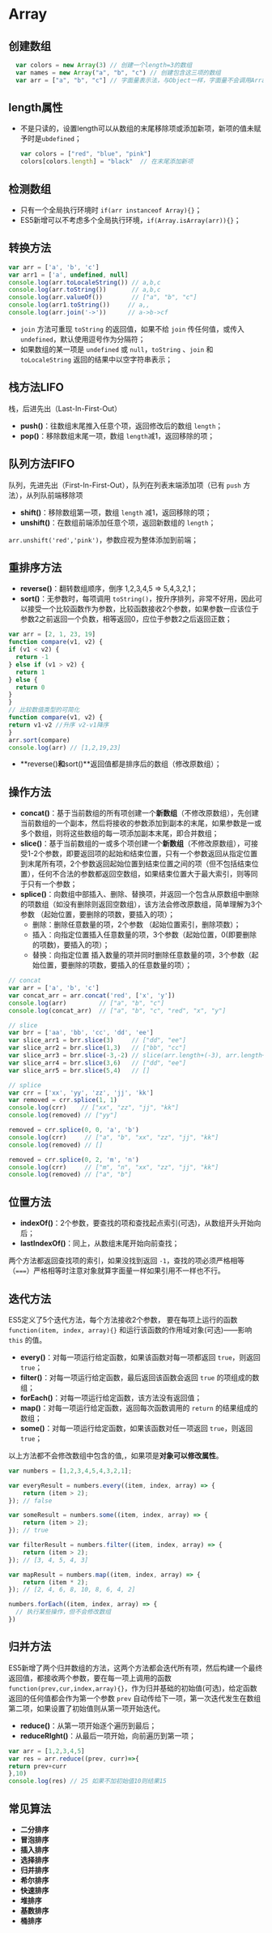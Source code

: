 # Array

## 创建数组  <a id="create"></a>

```javascript
  var colors = new Array(3) // 创建一个length=3的数组
  var names = new Array("a", "b", "c") // 创建包含这三项的数组
  var arr = ["a", "b", "c"] // 字面量表示法，与Object一样，字面量不会调用Array()构造函数
```

## length属性  <a id="length"></a>

* 不是只读的，设置length可以从数组的末尾移除项或添加新项，新项的值未赋予时是`ubdefined`；

  ```javascript
  var colors = ["red", "blue", "pink"]
  colors[colors.length] = "black"  // 在末尾添加新项
  ```

## 检测数组  <a id="detecting-arrays"></a>

* 只有一个全局执行环境时 `if(arr instanceof Array){}`；
* ES5新增可以不考虑多个全局执行环境，`if(Array.isArray(arr)){}`；

## 转换方法  <a id="conversions"></a>

```javascript
var arr = ['a', 'b', 'c']
var arr1 = ['a', undefined, null]
console.log(arr.toLocaleString()) // a,b,c
console.log(arr.toString())       // a,b,c
console.log(arr.valueOf())        // ["a", "b", "c"]
console.log(arr1.toString())     // a,,
console.log(arr.join('->'))      // a->b->cf
```

* `join` 方法可重现 `toString` 的返回值，如果不给 `join` 传任何值，或传入 `undefined`，默认使用逗号作为分隔符；
* 如果数组的某一项是 `undefined` 或 `null`，`toString` 、`join` 和 `toLocaleString` 返回的结果中以空字符串表示；

## 栈方法LIFO  <a id="lifo"></a>

栈，后进先出（Last-In-First-Out）

* **push\(\)**：往数组末尾推入任意个项，返回修改后的数组 `length`；
* **pop\(\)**：移除数组末尾一项，数组 `length`减1，返回移除的项；

## 队列方法FIFO  <a id="fifo"></a>

队列，先进先出（First-In-First-Out），队列在列表末端添加项（已有 `push` 方法），从列队前端移除项

* **shift\(\)**：移除数组第一项，数组 `length` 减1，返回移除的项；
* **unshift\(\)**：在数组前端添加任意个项，返回新数组的 `length`；

`arr.unshift('red','pink')`，参数应视为整体添加到前端；

## 重排序方法  <a id="reorder"></a>

* **reverse\(\)**：翻转数组顺序，倒序 1,2,3,4,5 =&gt; 5,4,3,2,1；
* **sort\(\)**：无参数时，每项调用 `toString()`，按升序排列，非常不好用，因此可以接受一个比较函数作为参数，比较函数接收2个参数，如果参数一应该位于参数2之前返回一个负数，相等返回0，应位于参数2之后返回正数；

```javascript
var arr = [2, 1, 23, 19]
function compare(v1, v2) {
if (v1 < v2) {
  return -1
} else if (v1 > v2) {
  return 1
} else {
  return 0
}
}
// 比较数值类型的可简化
function compare(v1, v2) {
return v1-v2 //升序 v2-v1降序
}
arr.sort(compare)
console.log(arr) // [1,2,19,23]
```

* **reverse\(\)**和**sort\(\)**返回值都是排序后的数组（修改原数组）；

## 操作方法  <a id="manipulation"></a>

* **concat\(\)**：基于当前数组的所有项创建一个**新数组**（不修改原数组），先创建当前数组的一个副本，然后将接收的参数添加到副本的末尾，如果参数是一或多个数组，则将这些数组的每一项添加副本末尾，即合并数组；
* **slice\(\)**：基于当前数组的一或多个项创建一个**新数组**（不修改原数组），可接受1-2个参数，即要返回项的起始和结束位置，只有一个参数返回从指定位置到末尾所有项，2个参数返回起始位置到结束位置之间的项（但不包括结束位置），任何不合法的参数都返回空数组，如果结束位置大于最大索引，则等同于只有一个参数；
* **splice\(\)**：向数组中部插入、删除、替换项，并返回一个包含从原数组中删除的项数组（如没有删除则返回空数组），该方法会修改原数组，简单理解为3个参数 （起始位置，要删除的项数，要插入的项）；
  * 删除：删除任意数量的项，2个参数 （起始位置索引，删除项数）；
  * 插入：向指定位置插入任意数量的项，3个参数（起始位置，0\(即要删除的项数\)，要插入的项）；
  * 替换：向指定位置 插入数量的项并同时删除任意数量的项，3个参数（起始位置，要删除的项数，要插入的任意数量的项）；

```javascript
// concat
var arr = ['a', 'b', 'c']
var concat_arr = arr.concat('red', ['x', 'y'])
console.log(arr)         // ["a", "b", "c"]
console.log(concat_arr)  // ["a", "b", "c", "red", "x", "y"]

// slice
var brr = ['aa', 'bb', 'cc', 'dd', 'ee']
var slice_arr1 = brr.slice(3)     // ["dd", "ee"]
var slice_arr2 = brr.slice(1,3)   // ["bb", "cc"]
var slice_arr3 = brr.slice(-3,-2) // slice(arr.length+(-3), arr.length+(-2))  ["cc"]
var slice_arr4 = brr.slice(3,6)   // ["dd", "ee"]
var slice_arr5 = brr.slice(5,4)   // []

// splice
var crr = ['xx', 'yy', 'zz', 'jj', 'kk']
var removed = crr.splice(1, 1)
console.log(crr)    // ["xx", "zz", "jj", "kk"]
console.log(removed) // ["yy"]

removed = crr.splice(0, 0, 'a', 'b')
console.log(crr)     // ["a", "b", "xx", "zz", "jj", "kk"]
console.log(removed) // []

removed = crr.splice(0, 2, 'm', 'n')
console.log(crr)     // ["m", "n", "xx", "zz", "jj", "kk"]
console.log(removed) // ["a", "b"]
```

## 位置方法  <a id="location"></a>

* **indexOf\(\)**：2个参数，要查找的项和查找起点索引\(可选\)，从数组开头开始向后；
* **lastIndexOf\(\)**：同上，从数组末尾开始向前查找；

两个方法都返回查找项的索引，如果没找到返回 `-1`，查找的项必须严格相等（`===`）严格相等时注意对象就算字面量一样如果引用不一样也不行。

## 迭代方法  <a id="iteration"></a>

ES5定义了5个迭代方法，每个方法接收2个参数， 要在每项上运行的函数 `function(item, index, array){}` 和运行该函数的作用域对象\(可选\)——影响 `this` 的值。

* **every\(\)**：对每一项运行给定函数，如果该函数对每一项都返回 `true`，则返回 `true`；
* **filter\(\)**：对每一项运行给定函数，最后返回该函数会返回 `true` 的项组成的数组；
* **forEach\(\)**：对每一项运行给定函数，该方法没有返回值；
* **map\(\)**：对每一项运行给定函数，返回每次函数调用的 `return` 的结果组成的数组；
* **some\(\)**：对每一项运行给定函数，如果该函数对任一项返回 `true`，则返回 `true`；

以上方法都不会修改数组中包含的值,，如果项是**对象可以修改属性**。

```javascript
var numbers = [1,2,3,4,5,4,3,2,1];

var everyResult = numbers.every((item, index, array) => {
    return (item > 2);
}); // false

var someResult = numbers.some((item, index, array) => {
    return (item > 2);
}); // true

var filterResult = numbers.filter((item, index, array) => {
    return (item > 2);
}); // [3, 4, 5, 4, 3]

var mapResult = numbers.map((item, index, array) => {
    return (item * 2);
}); // [2, 4, 6, 8, 10, 8, 6, 4, 2]

numbers.forEach((item, index, array) => {
  // 执行某些操作，但不会修改数组
})
```

## 归并方法  <a id="reduction"></a>

ES5新增了两个归并数组的方法，这两个方法都会迭代所有项，然后构建一个最终返回值，都接收两个参数，要在每一项上调用的函数 `function(prev,cur,index,array){}`，作为归并基础的初始值\(可选\)，给定函数返回的任何值都会作为第一个参数 `prev` 自动传给下一项，第一次迭代发生在数组第二项，如果设置了初始值则从第一项开始迭代。

* **reduce\(\)**：从第一项开始逐个遍历到最后；
* **reduceRIght\(\)**：从最后一项开始，向前遍历到第一项；

```javascript
var arr = [1,2,3,4,5]
var res = arr.reduce((prev, curr)=>{
return prev+curr
},10)
console.log(res) // 25 如果不加初始值10则结果15
```

## 常见算法  <a id="algorithm"></a>

* **二分排序**
* **冒泡排序**
* **插入排序**
* **选择排序**
* **归并排序**
* **希尔排序**
* **快速排序**
* **堆排序**
* **基数排序**
* **桶排序**

